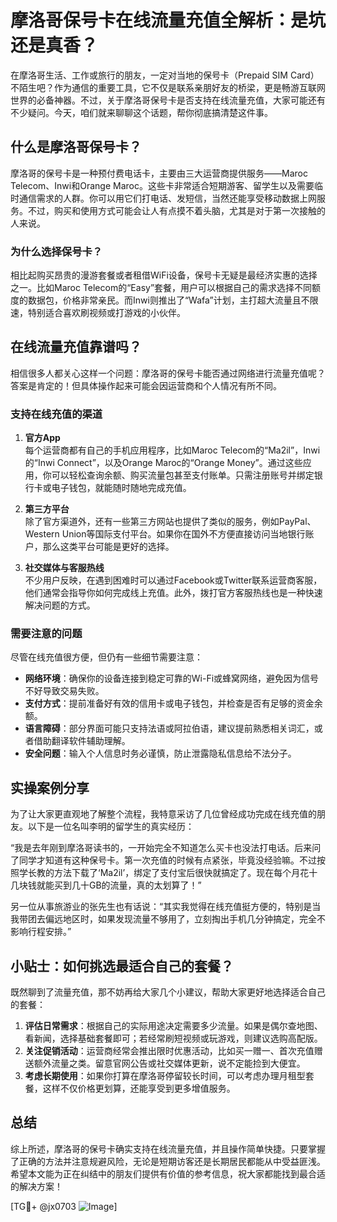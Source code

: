 # 摩洛哥保号卡在线流量充值全解析：是坑还是真香？

在摩洛哥生活、工作或旅行的朋友，一定对当地的保号卡（Prepaid SIM Card）不陌生吧？作为通信的重要工具，它不仅是联系亲朋好友的桥梁，更是畅游互联网世界的必备神器。不过，关于摩洛哥保号卡是否支持在线流量充值，大家可能还有不少疑问。今天，咱们就来聊聊这个话题，帮你彻底搞清楚这件事。

## 什么是摩洛哥保号卡？

摩洛哥的保号卡是一种预付费电话卡，主要由三大运营商提供服务——Maroc Telecom、Inwi和Orange Maroc。这些卡非常适合短期游客、留学生以及需要临时通信需求的人群。你可以用它们打电话、发短信，当然还能享受移动数据上网服务。不过，购买和使用方式可能会让人有点摸不着头脑，尤其是对于第一次接触的人来说。

### 为什么选择保号卡？

相比起购买昂贵的漫游套餐或者租借WiFi设备，保号卡无疑是最经济实惠的选择之一。比如Maroc Telecom的“Easy”套餐，用户可以根据自己的需求选择不同额度的数据包，价格非常亲民。而Inwi则推出了“Wafa”计划，主打超大流量且不限速，特别适合喜欢刷视频或打游戏的小伙伴。

## 在线流量充值靠谱吗？

相信很多人都关心这样一个问题：摩洛哥的保号卡能否通过网络进行流量充值呢？答案是肯定的！但具体操作起来可能会因运营商和个人情况有所不同。

### 支持在线充值的渠道

1. **官方App**  
   每个运营商都有自己的手机应用程序，比如Maroc Telecom的“Ma2il”，Inwi的“Inwi Connect”，以及Orange Maroc的“Orange Money”。通过这些应用，你可以轻松查询余额、购买流量包甚至支付账单。只需注册账号并绑定银行卡或电子钱包，就能随时随地完成充值。

2. **第三方平台**  
   除了官方渠道外，还有一些第三方网站也提供了类似的服务，例如PayPal、Western Union等国际支付平台。如果你在国外不方便直接访问当地银行账户，那么这类平台可能是更好的选择。

3. **社交媒体与客服热线**  
   不少用户反映，在遇到困难时可以通过Facebook或Twitter联系运营商客服，他们通常会指导你如何完成线上充值。此外，拨打官方客服热线也是一种快速解决问题的方式。

### 需要注意的问题

尽管在线充值很方便，但仍有一些细节需要注意：

- **网络环境**：确保你的设备连接到稳定可靠的Wi-Fi或蜂窝网络，避免因为信号不好导致交易失败。
- **支付方式**：提前准备好有效的信用卡或电子钱包，并检查是否有足够的资金余额。
- **语言障碍**：部分界面可能只支持法语或阿拉伯语，建议提前熟悉相关词汇，或者借助翻译软件辅助理解。
- **安全问题**：输入个人信息时务必谨慎，防止泄露隐私信息给不法分子。

## 实操案例分享

为了让大家更直观地了解整个流程，我特意采访了几位曾经成功完成在线充值的朋友。以下是一位名叫李明的留学生的真实经历：

“我是去年刚到摩洛哥读书的，一开始完全不知道怎么买卡也没法打电话。后来问了同学才知道有这种保号卡。第一次充值的时候有点紧张，毕竟没经验嘛。不过按照学长教的方法下载了‘Ma2il’，绑定了支付宝后很快就搞定了。现在每个月花十几块钱就能买到几十GB的流量，真的太划算了！”

另一位从事旅游业的张先生也有话说：“其实我觉得在线充值挺方便的，特别是当我带团去偏远地区时，如果发现流量不够用了，立刻掏出手机几分钟搞定，完全不影响行程安排。”

## 小贴士：如何挑选最适合自己的套餐？

既然聊到了流量充值，那不妨再给大家几个小建议，帮助大家更好地选择适合自己的套餐：

1. **评估日常需求**：根据自己的实际用途决定需要多少流量。如果是偶尔查地图、看新闻，选择基础套餐即可；若经常刷短视频或玩游戏，则建议选购高配版。
2. **关注促销活动**：运营商经常会推出限时优惠活动，比如买一赠一、首次充值赠送额外流量之类。留意官网公告或社交媒体更新，说不定能捡到大便宜。
3. **考虑长期使用**：如果你打算在摩洛哥停留较长时间，可以考虑办理月租型套餐，这样不仅价格更划算，还能享受到更多增值服务。

## 总结

综上所述，摩洛哥的保号卡确实支持在线流量充值，并且操作简单快捷。只要掌握了正确的方法并注意规避风险，无论是短期访客还是长期居民都能从中受益匪浅。希望本文能为正在纠结中的朋友们提供有价值的参考信息，祝大家都能找到最合适的解决方案！

[TG💪+ @jx0703 ![Image](https://github.com/user-attachments/assets/dbca1d08-cadb-493c-b0ec-ad6f7a83f270)]